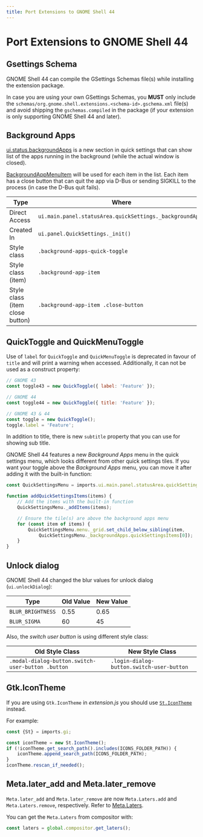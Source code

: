 ```yaml
---
title: Port Extensions to GNOME Shell 44
---
```

# Port Extensions to GNOME Shell 44

## Gsettings Schema

GNOME Shell 44 can compile the GSettings Schemas file(s) while installing the extension package.

In case you are using your own GSettings Schemas, you **MUST** only include the `schemas/org.gnome.shell.extensions.<schema-id>.gschema.xml` file(s) and avoid shipping the `gschemas.compiled` in the package (if your extension is only supporting GNOME Shell 44 and later).

## Background Apps

[ui.status.backgroundApps](https://gitlab.gnome.org/GNOME/gnome-shell/-/blob/main/js/ui/status/backgroundApps.js) is a new section in quick settings that can show list of the apps running in the background (while the actual window is closed).

[BackgroundAppMenuItem](https://gitlab.gnome.org/GNOME/gnome-shell/-/blob/732d0980d890e3c4fa6cda520c63bab9532c4237/js/ui/status/backgroundApps.js#L19) will be used for each item in the list.
Each item has a close button that can quit the app via D-Bus or sending SIGKILL to the process (in case the D-Bus quit fails).

| Type                            | Where                                                    |
| ------------------------------- | -------------------------------------------------------- |
| Direct Access                   | `ui.main.panel.statusArea.quickSettings._backgroundApps` |
| Created In                      | `ui.panel.QuickSettings._init()`                         |
| Style class                     | `.background-apps-quick-toggle`                          |
| Style class (item)              | `.background-app-item`                                   |
| Style class (item close button) | `.background-app-item .close-button`                     |

## QuickToggle and QuickMenuToggle

Use of `label` for `QuickToggle` and `QuickMenuToggle` is deprecated in favour of `title` and will print a warning when accessed. Additionally, it can not be used as a construct property:

```js
// GNOME 43
const toggle43 = new QuickToggle({ label: 'Feature' });

// GNOME 44
const toggle44 = new QuickToggle({ title: 'Feature' });

// GNOME 43 & 44
const toggle = new QuickToggle();
toggle.label = 'Feature';
```

In addition to title, there is new `subtitle` property that you can use for showing sub title.

GNOME Shell 44 features a new *Background Apps* menu in the quick settings menu,
which looks different from other quick settings tiles. If you want your toggle
above the *Background Apps* menu, you can move it after adding it with the
built-in function:

```js
const QuickSettingsMenu = imports.ui.main.panel.statusArea.quickSettings;

function addQuickSettingsItems(items) {
    // Add the items with the built-in function
    QuickSettingsMenu._addItems(items);

    // Ensure the tile(s) are above the background apps menu
    for (const item of items) {
        QuickSettingsMenu.menu._grid.set_child_below_sibling(item,
            QuickSettingsMenu._backgroundApps.quickSettingsItems[0]);
    }
}
```

## Unlock dialog

GNOME Shell 44 changed the blur values for unlock dialog (`ui.unlockDialog`):

| Type              | Old Value | New Value |
| ----------------- | --------- | --------- |
| `BLUR_BRIGHTNESS` | 0.55      | 0.65      |
| `BLUR_SIGMA`      | 60        | 45        |

Also, the _switch user button_ is using different style class:

| Old Style Class                                   | New Style Class                           |
| ------------------------------------------------- | ----------------------------------------- |
| `.modal-dialog-button.switch-user-button .button` | `.login-dialog-button.switch-user-button` |

## Gtk.IconTheme

If you are using `Gtk.IconTheme` in _extension.js_ you should use [`St.IconTheme`](https://gjs-docs.gnome.org/st12~12/st.icontheme) instead.

For example:

```js
const {St} = imports.gi;

const iconTheme = new St.IconTheme();
if (!iconTheme.get_search_path().includes(ICONS_FOLDER_PATH)) {
    iconTheme.append_search_path(ICONS_FOLDER_PATH);
}
iconTheme.rescan_if_needed();
```

## Meta.later_add and Meta.later_remove

`Meta.later_add` and `Meta.later_remove` are now `Meta.Laters.add` and `Meta.Laters.remove`, respectively. Refer to [Meta.Laters](https://gjs-docs.gnome.org/meta12~12/meta.laters).

You can get the `Meta.Laters` from compositor with:

```js
const laters = global.compositor.get_laters();
```

